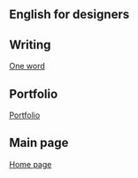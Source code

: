 ## English for designers

## Writing
[One word](https://github.com/tomaspetera/english-for-designers/blob/9e65650d52ead8dcd86f827dff9bc026cb7e1e50/01-one-word/final.md)

## Portfolio

[Portfolio](https://github.com/tomaspetera/english-for-designers/blob/ad60ced934d024635f87c73e32df2b3f9e8c179b/02-first-impression/final.md)

## Main page

[Home page]()
